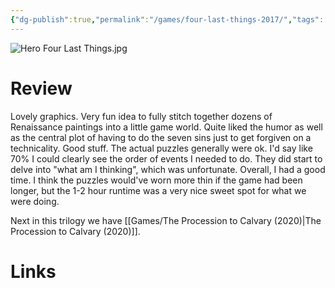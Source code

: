 ```yaml
---
{"dg-publish":true,"permalink":"/games/four-last-things-2017/","tags":["games","streamed"],"created":"2025-06-06","updated":"2025-07-15"}
---
```



![Hero Four Last Things.jpg](/img/user/Attachments/Hero%20Four%20Last%20Things.jpg)

# Review

Lovely graphics. Very fun idea to fully stitch together dozens of Renaissance paintings into a little game world. Quite liked the humor as well as the central plot of having to do the seven sins just to get forgiven on a technicality. Good stuff. The actual puzzles generally were ok. I'd say like 70% I could clearly see the order of events I needed to do. They did start to delve into "what am I thinking", which was unfortunate. Overall, I had a good time. I think the puzzles would've worn more thin if the game had been longer, but the 1-2 hour runtime was a very nice sweet spot for what we were doing.

Next in this trilogy we have [[Games/The Procession to Calvary (2020)\|The Procession to Calvary (2020)]].

# Links
